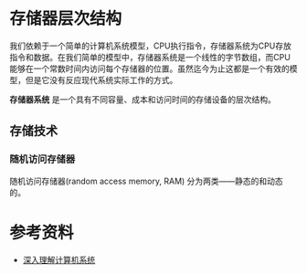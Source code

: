 # 存储器层次结构

[annotation]: <id> (c0b5edd2-7a82-47c5-9b2d-672067f786ac)
[annotation]: <status> (protect)
[annotation]: <create_time> (2019-04-22 11:02:41)
[annotation]: <category> (计算机科学)
[annotation]: <tags> (组成原理)


我们依赖于一个简单的计算机系统模型，CPU执行指令，存储器系统为CPU存放指令和数据。在我们简单的模型中，存储器系统是一个线性的字节数组，而CPU能够在一个常数时间内访问每个存储器的位置。虽然迄今为止这都是一个有效的模型，但是它没有反应现代系统实际工作的方式。

**存储器系统** 是一个具有不同容量、成本和访问时间的存储设备的层次结构。

## 存储技术

### 随机访问存储器

随机访问存储器(random access memory, RAM) 分为两类——静态的和动态的。

# 参考资料

- [深入理解计算机系统](https://book.douban.com/subject/1896753/)